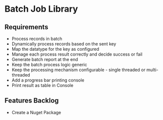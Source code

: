 # Batch Job Library


## Requirements
- Process records in batch
- Dynamically process records based on the sent key 
- Map the datatype for the key as configured
- Manage each process result correctly and decide success or fail
- Generate batch report at the end
- Keep the batch process logic generic
- Keep the processing mechanism configurable - single threaded or multi-threaded
- Add a progress bar printing console
- Print result as table in Console

## Features Backlog 
- Create a Nuget Package
